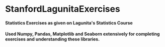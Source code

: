 # StanfordLagunitaExercises

#### Statistics Exercises as given on Lagunita's Statistics Course

#### Used Numpy, Pandas, Matplotlib and Seaborn extensively for completing exercises and understanding these libraries.
